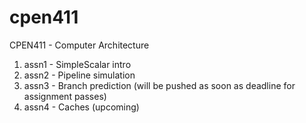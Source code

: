 # cpen411
CPEN411 - Computer Architecture

1. assn1 - SimpleScalar intro
2. assn2 - Pipeline simulation
3. assn3 - Branch prediction (will be pushed as soon as deadline for assignment passes)
4. assn4 - Caches (upcoming)


